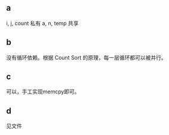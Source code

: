 ## a

i, j, count 私有
a, n, temp 共享

## b

没有循环依赖。根据 Count Sort 的原理，每一层循环都可以被并行。

## c

可以，手工实现memcpy即可。

## d 

见文件